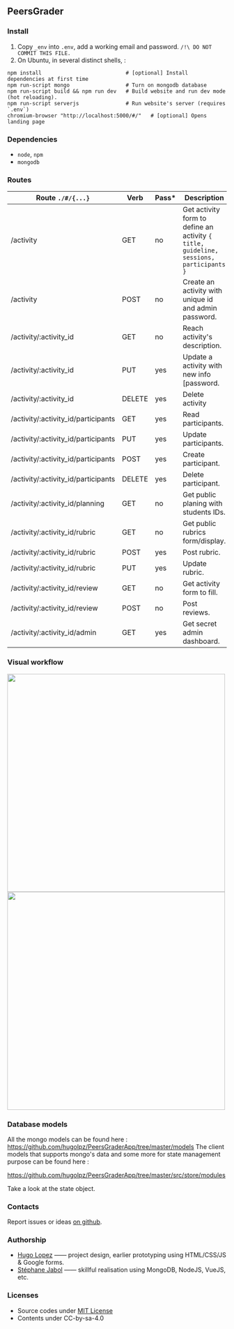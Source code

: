 ## PeersGrader

### Install
1. Copy `_env` into `.env`, add a working email and password. `/!\ DO NOT COMMIT THIS FILE.
`
2. On Ubuntu, in several distinct shells,  :
```shell
npm install                           # [optional] Install dependencies at first time
npm run-script mongo                  # Turn on mongodb database
npm run-script build && npm run dev   # Build website and run dev mode (hot reloading).
npm run-script serverjs               # Run website's server (requires `.env`)
chromium-browser "http://localhost:5000/#/"   # [optional] Opens landing page
```

### Dependencies
- `node`, `npm`
- `mongodb`

### Routes

| Route `./#/{...}`                   | Verb   | Pass* | Description
| ----------------------------------- | ------ | --- | --
| /activity                           | GET    | no  | Get activity form to define an activity `{ title, guideline, sessions, participants }`
| /activity                           | POST   | no  | Create an activity with unique id and admin password.
| /activity/:activity_id              | GET    | no  | Reach activity's description.
| /activity/:activity_id              | PUT    | yes | Update a activity with new info  [password.
| /activity/:activity_id              | DELETE | yes | Delete activity
| /activity/:activity_id/participants | GET    | yes | Read participants.
| /activity/:activity_id/participants | PUT    | yes | Update participants.
| /activity/:activity_id/participants | POST   | yes | Create participant.
| /activity/:activity_id/participants | DELETE | yes | Delete participant.
| /activity/:activity_id/planning     | GET    | no  | Get public planing with students IDs.
| /activity/:activity_id/rubric       | GET    | no  | Get public rubrics form/display.
| /activity/:activity_id/rubric       | POST   | yes | Post rubric.
| /activity/:activity_id/rubric       | PUT    | yes | Update rubric.
| /activity/:activity_id/review       | GET    | no  | Get activity form to fill.
| /activity/:activity_id/review       | POST   | no  | Post reviews.
| /activity/:activity_id/admin        | GET    | yes | Get secret admin dashboard.

### Visual workflow
<img src="https://i.stack.imgur.com/ZMsJb.png" width="500" float="center">
<img src="https://i.stack.imgur.com/dIToA.png" width="500" float="center">
<!--
[1]: https://i.stack.imgur.com/T4DSE.png
[1]: https://i.stack.imgur.com/ZMsJb.png
[2]: https://i.stack.imgur.com/dIToA.png -->

### Database models
All the mongo models can be found here : https://github.com/hugolpz/PeersGraderApp/tree/master/models
The client models that supports mongo's data and some more for state management purpose can be found here : 

https://github.com/hugolpz/PeersGraderApp/tree/master/src/store/modules

Take a look at the state object.
### Contacts
Report issues or ideas [on github](./issues).

### Authorship
* [Hugo Lopez](http://twitter.com/hugo_lz) —— project design, earlier prototyping using HTML/CSS/JS & Google forms.
* [Stéphane Jabol]() —— skillful realisation using MongoDB, NodeJS, VueJS, etc.

### Licenses
- Source codes under [MIT License](./LICENSE)
- Contents under CC-by-sa-4.0
